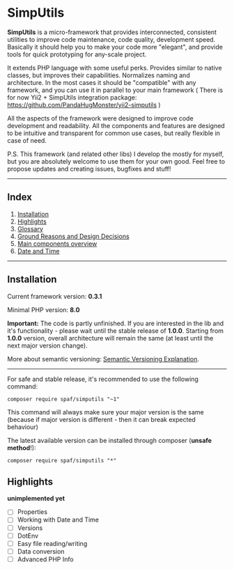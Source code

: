 # SimpUtils

**SimpUtils** is a micro-framework that provides interconnected, consistent utilities 
to improve code maintenance, code quality, development speed. 
Basically it should help you to make your code more "elegant",
and provide tools for quick prototyping for any-scale project.

It extends PHP language with some useful perks. Provides similar to native classes,
but improves their capabilities. Normalizes naming and architecture.
In the most cases it should be "compatible" with any framework, and you can use it in parallel
to your main framework ( There is for now Yii2 + SimpUtils integration package: 
https://github.com/PandaHugMonster/yii2-simputils )

All the aspects of the framework were designed to improve code development and readability.
All the components and features are designed to be intuitive and transparent for common use cases,
but really flexible in case of need.

P.S. This framework (and related other libs) I develop the mostly for myself, but you
are absolutely welcome to use them for your own good.
Feel free to propose updates and creating issues, bugfixes and stuff!

----

## Index

 1. [Installation]()
 2. [Highlights]()
 3. [Glossary](docs/glossary.md)
 4. [Ground Reasons and Design Decisions](docs/reasoning-and-design.md)
 5. [Main components overview](docs/main-components-overview.md)
 6. [Date and Time](docs/date-and-time.md)

----


## Installation

Current framework version: **0.3.1**

Minimal PHP version: **8.0**

**Important:** The code is partly unfinished. If you are interested in the lib and it's
functionality - please wait until the stable release of **1.0.0**.
Starting from **1.0.0** version, overall architecture will remain the same (at least until
the next major version change).

More about semantic versioning: [Semantic Versioning Explanation](https://semver.org).

-----

For safe and stable release, it's recommended to use the following command:
```shell
composer require spaf/simputils "~1"
```
This command will always make sure your major version is the same (because if
major version is different - then it can break expected behaviour)


The latest available version can be installed through composer (**unsafe method**!):
```shell
composer require spaf/simputils "*"
```


## Highlights

__unimplemented yet__

 - [ ] Properties
 - [ ] Working with Date and Time
 - [ ] Versions
 - [ ] DotEnv
 - [ ] Easy file reading/writing
 - [ ] Data conversion
 - [ ] Advanced PHP Info
